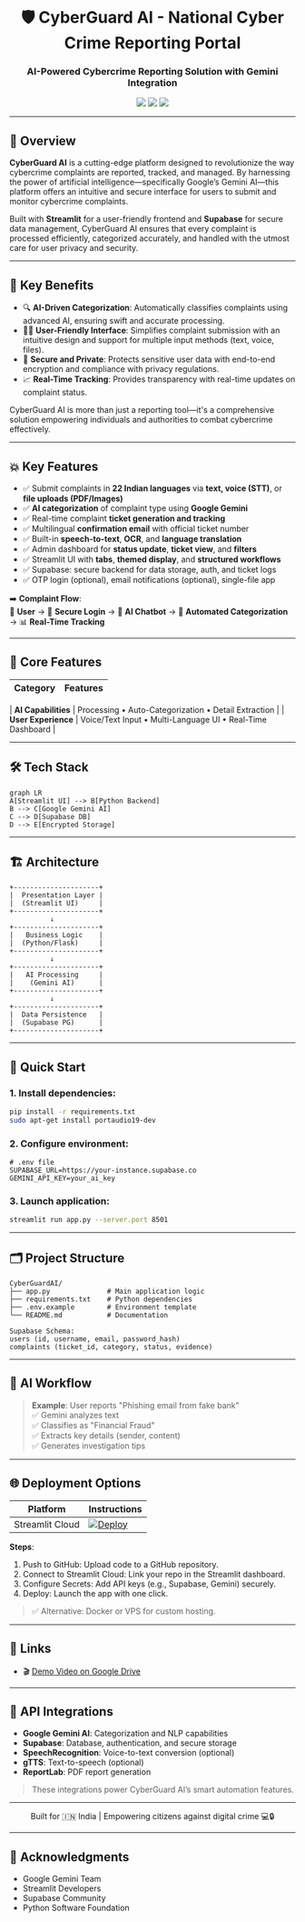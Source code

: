 <h1 align="center">🛡️ CyberGuard AI - National Cyber Crime Reporting Portal</h1>
<h3 align="center">AI-Powered Cybercrime Reporting Solution with Gemini Integration</h3>

<p align="center">
  <img src="https://img.shields.io/badge/Security-Level_5_Critical-red" />
  <img src="https://img.shields.io/badge/Compliance-GDPR%2FCCPA-blue" />
  <img src="https://img.shields.io/badge/Powered_By-Google_Gemini_AI-important" />
</p>

---

## 🌟 Overview

**CyberGuard AI** is a cutting-edge platform designed to revolutionize the way cybercrime complaints are reported, tracked, and managed. By harnessing the power of artificial intelligence—specifically Google’s Gemini AI—this platform offers an intuitive and secure interface for users to submit and monitor cybercrime complaints.

Built with **Streamlit** for a user-friendly frontend and **Supabase** for secure data management, CyberGuard AI ensures that every complaint is processed efficiently, categorized accurately, and handled with the utmost care for user privacy and security.

---

## 🚀 Key Benefits

- 🔍 **AI-Driven Categorization**: Automatically classifies complaints using advanced AI, ensuring swift and accurate processing.  
- 🧑‍💻 **User-Friendly Interface**: Simplifies complaint submission with an intuitive design and support for multiple input methods (text, voice, files).  
- 🔐 **Secure and Private**: Protects sensitive user data with end-to-end encryption and compliance with privacy regulations.  
- 📈 **Real-Time Tracking**: Provides transparency with real-time updates on complaint status.

CyberGuard AI is more than just a reporting tool—it's a comprehensive solution empowering individuals and authorities to combat cybercrime effectively.

---

## 💥 Key Features

- ✅ Submit complaints in **22 Indian languages** via **text, voice (STT)**, or **file uploads (PDF/Images)**  
- ✅ **AI categorization** of complaint type using **Google Gemini**  
- ✅ Real-time complaint **ticket generation and tracking**  
- ✅ Multilingual **confirmation email** with official ticket number  
- ✅ Built-in **speech-to-text**, **OCR**, and **language translation**  
- ✅ Admin dashboard for **status update**, **ticket view**, and **filters**  
- ✅ Streamlit UI with **tabs**, **themed display**, and **structured workflows**  
- ✅ Supabase: secure backend for data storage, auth, and ticket logs  
- ✅ OTP login (optional), email notifications (optional), single-file app  

➡️ **Complaint Flow**:  
👤 **User** → 🔐 **Secure Login** → 🤖 **AI Chatbot** → 🧠 **Automated Categorization** → 📊 **Real-Time Tracking**

---

## 🔑 Core Features

| Category        | Features                                                                      |
|-----------------|-------------------------------------------------------------------------------|

| **AI Capabilities** | Processing • Auto-Categorization • Detail Extraction                        |
| **User Experience** | Voice/Text Input • Multi-Language UI • Real-Time Dashboard                   |

---

## 🛠 Tech Stack

```mermaid
graph LR
A[Streamlit UI] --> B[Python Backend]
B --> C[Google Gemini AI]
C --> D[Supabase DB]
D --> E[Encrypted Storage]
```

---

## 🏗️ Architecture

```text
+---------------------+
|  Presentation Layer |
|  (Streamlit UI)     |
+---------------------+
          ↓
+---------------------+
|   Business Logic    |
|  (Python/Flask)     |
+---------------------+
          ↓
+---------------------+
|   AI Processing     |
|    (Gemini AI)      |
+---------------------+
          ↓
+---------------------+
|  Data Persistence   |
|  (Supabase PG)      |
+---------------------+
```

---

## 🚀 Quick Start

### 1. Install dependencies:

```bash
pip install -r requirements.txt
sudo apt-get install portaudio19-dev
```

### 2. Configure environment:

```env
# .env file
SUPABASE_URL=https://your-instance.supabase.co
GEMINI_API_KEY=your_ai_key
```

### 3. Launch application:

```bash
streamlit run app.py --server.port 8501
```

---

## 🗂 Project Structure

```
CyberGuardAI/
├── app.py              # Main application logic
├── requirements.txt    # Python dependencies
├── .env.example        # Environment template
└── README.md           # Documentation

Supabase Schema:
users (id, username, email, password_hash)
complaints (ticket_id, category, status, evidence)
```

---

## 🤖 AI Workflow

> **Example**: User reports "Phishing email from fake bank"  
> ✅ Gemini analyzes text  
> ✅ Classifies as "Financial Fraud"  
> ✅ Extracts key details (sender, content)  
> ✅ Generates investigation tips

---

## 🌐 Deployment Options

| Platform         | Instructions                                                                 |
|------------------|------------------------------------------------------------------------------|
| Streamlit Cloud  | [![Deploy](https://static.streamlit.io/badges/streamlit_badge_black_white.svg)](https://streamlit.io/cloud) |

**Steps**:
1. Push to GitHub: Upload code to a GitHub repository.  
2. Connect to Streamlit Cloud: Link your repo in the Streamlit dashboard.  
3. Configure Secrets: Add API keys (e.g., Supabase, Gemini) securely.  
4. Deploy: Launch the app with one click.

> ✅ Alternative: Docker or VPS for custom hosting.

---

## 🔗 Links

- 🎬 [Demo Video on Google Drive](https://drive.google.com/drive/folders/1DyI5qzy40ks3LV69vTq5YpW-f8gLjbCL)

---

## 🔌 API Integrations

- **Google Gemini AI**: Categorization and NLP capabilities  
- **Supabase**: Database, authentication, and secure storage  
- **SpeechRecognition**: Voice-to-text conversion (optional)  
- **gTTS**: Text-to-speech (optional)  
- **ReportLab**: PDF report generation

> These integrations power CyberGuard AI’s smart automation features.

---

<p align="center">
  Built for 🇮🇳 India | Empowering citizens against digital crime 💻🔒
</p>

---

## 🙏 Acknowledgments

- Google Gemini Team  
- Streamlit Developers  
- Supabase Community  
- Python Software Foundation  

